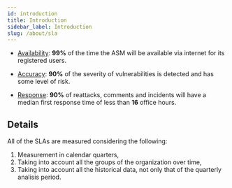 ```yaml
---
id: introduction
title: Introduction
sidebar_label: Introduction
slug: /about/sla
---
```


- [Availability](/about/sla/availability):
  **99%** of the time
  the ASM will be available via internet
  for its registered users.

- [Accuracy](/about/sla/accuracy):
  **90%** of the severity of vulnerabilities
  is detected and has some level of risk.

- [Response](/about/sla/response):
  **90%** of reattacks, comments and incidents
  will have a median first response time
  of less than **16** office hours.

## Details

All of the SLAs are measured
considering the following:

1. Measurement in
  calendar quarters,
1. Taking into account
  all the groups
  of the organization
  over time,
1. Taking into account
  all the historical data,
  not only that of
  the quarterly analisis period.

